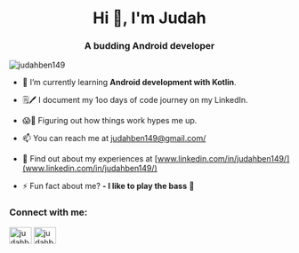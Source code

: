 <h1 align="center">Hi 👋, I'm Judah</h1>
<h3 align="center">A budding Android developer</h3>

<p align="left"> <img src="https://komarev.com/ghpvc/?username=judahben149&label=Profile%20views&color=0e75b6&style=flat" alt="judahben149" /> </p>

- 🌱 I’m currently learning **Android development with Kotlin**.

- 🗒🖊️ I document my 1oo days of code journey on my LinkedIn.

- 😱🤯 Figuring out how things work hypes me up.

- 📫 You can reach me at [judahben149@gmail.com/](judahben149@gmail.com/)

- 📄 Find out about my experiences at [www.linkedin.com/in/judahben149/](www.linkedin.com/in/judahben149/)

- ⚡ Fun fact about me? **- I like to play the bass** 🎸

<h3 align="left">Connect with me:</h3>
<p align="left">
<a href="https://twitter.com/judahben149" target="blank"><img align="center" src="https://raw.githubusercontent.com/rahuldkjain/github-profile-readme-generator/master/src/images/icons/Social/twitter.svg" alt="judahben149" height="30" width="40" /></a>
<a href="https://linkedin.com/in/judahben149" target="blank"><img align="center" src="https://raw.githubusercontent.com/rahuldkjain/github-profile-readme-generator/master/src/images/icons/Social/linked-in-alt.svg" alt="judahben149" height="30" width="40" /></a>
</p>

<!-- <h3 align="left">Languages and Tools:</h3>
<p align="left"> <a href="https://developer.android.com" target="_blank" rel="noreferrer"> <img src="https://raw.githubusercontent.com/devicons/devicon/master/icons/android/android-original-wordmark.svg" alt="android" width="40" height="40"/> </a> <a href="https://www.arduino.cc/" target="_blank" rel="noreferrer"> <img src="https://cdn.worldvectorlogo.com/logos/arduino-1.svg" alt="arduino" width="40" height="40"/> </a> <a href="https://www.w3schools.com/css/" target="_blank" rel="noreferrer"> <img src="https://raw.githubusercontent.com/devicons/devicon/master/icons/css3/css3-original-wordmark.svg" alt="css3" width="40" height="40"/> </a> <a href="https://www.w3.org/html/" target="_blank" rel="noreferrer"> <img src="https://raw.githubusercontent.com/devicons/devicon/master/icons/html5/html5-original-wordmark.svg" alt="html5" width="40" height="40"/> </a> <a href="https://kotlinlang.org" target="_blank" rel="noreferrer"> <img src="https://www.vectorlogo.zone/logos/kotlinlang/kotlinlang-icon.svg" alt="kotlin" width="40" height="40"/> </a> </p>


<p>&nbsp;<img align="center" src="https://github-readme-stats.vercel.app/api?username=judahben149&show_icons=true&locale=en" alt="judahben149" /></p>



<p><img align="left" src="https://github-readme-stats.vercel.app/api/top-langs?username=judahben149&show_icons=true&locale=en&layout=compact" alt="judahben149" /></p> -->
